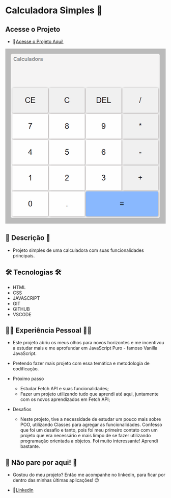# Calculadora Simples 📱

## Acesse o Projeto

- 🔗[Acesse o Projeto Aqui!](https://thasyo.github.io/simpleCalculator/)

![preview](./.github/simpleCalculator.gif)

## 📃 Descrição 📃

- Projeto simples de uma calculadora com suas funcionalidades principais. 

## 🛠️ Tecnologias 🛠️

- HTML
- CSS
- JAVASCRIPT
- GIT
- GITHUB
- VSCODE

## 👨‍💻 Experiência Pessoal 👨‍💻

- Este projeto abriu os meus olhos para novos horizontes e me incentivou a estudar mais e me aprofundar em JavaScript Puro - famoso Vanilla JavaScript. 

- Pretendo fazer mais projeto com essa temática e metodologia de codificação. 

- Próximo passo

    - Estudar Fetch API e suas funcionalidades;
    - Fazer um projeto utilizando tudo que aprendi até aqui, juntamente com os novos aprendizados em Fetch API;

- Desafios

    - Neste projeto, tive a necessidade de estudar um pouco mais sobre POO, utilizando Classes para agregar as funcionalidades. Confesso que foi um desafio e tanto, pois foi meu primeiro contato com um projeto que era necessário e mais limpo de se fazer utilizando programação orientada a objetos. Foi muito interessante! Aprendi bastante.

## 🛑 Não pare por aqui! 🛑

- Gostou do meu projeto? Então me acompanhe no linkedin, para ficar por dentro das minhas últimas aplicações! 😉

- 🔗[Linkedin](https://www.linkedin.com/in/thasyo-peres-63aa27235/)